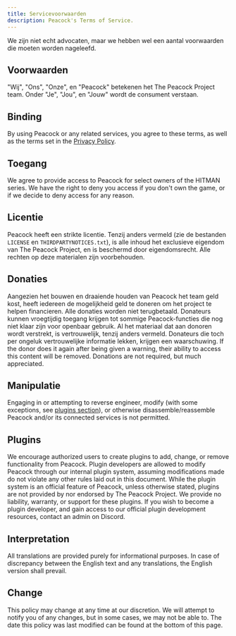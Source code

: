 ```yaml
---
title: Servicevoorwaarden
description: Peacock's Terms of Service.
---
```


We zijn niet echt advocaten, maar we hebben wel een aantal voorwaarden die moeten worden nageleefd.

## Voorwaarden

"Wij", "Ons", "Onze", en "Peacock" betekenen het The Peacock Project team. Onder "Je", "Jou", en "Jouw" wordt de consument verstaan.

## Binding

By using Peacock or any related services, you agree to these terms, as well as the terms set in the [Privacy Policy](privacy-policy.md).

## Toegang

We agree to provide access to Peacock for select owners of the HITMAN series. We have the right to deny you access if you don't own the game, or if we decide to deny access for any reason.

## Licentie

Peacock heeft een strikte licentie. Tenzij anders vermeld (zie de bestanden `LICENSE` en `THIRDPARTYNOTICES.txt`), is alle inhoud het exclusieve eigendom van The Peacock Project, en is beschermd door eigendomsrecht. Alle rechten op deze materialen zijn voorbehouden.

## Donaties

Aangezien het bouwen en draaiende houden van Peacock het team geld kost, heeft iedereen de mogelijkheid geld te doneren om het project te helpen financieren. Alle donaties worden niet terugbetaald. Donateurs kunnen vroegtijdig toegang krijgen tot sommige Peacock-functies die nog niet klaar zijn voor openbaar gebruik. Al het materiaal dat aan donoren wordt verstrekt, is vertrouwelijk, tenzij anders vermeld. Donateurs die toch per ongeluk vertrouwelijke informatie lekken, krijgen een waarschuwing. If the donor does it again after being given a warning, their ability to access this content will be removed. Donations are not required, but much appreciated.

## Manipulatie

Engaging in or attempting to reverse engineer, modify (with some exceptions, see [plugins section](#plugins)), or otherwise disassemble/reassemble Peacock and/or its connected services is not permitted.

## Plugins

We encourage authorized users to create plugins to add, change, or remove functionality from Peacock. Plugin developers are allowed to modify Peacock through our internal plugin system, assuming modifications made do not violate any other rules laid out in this document. While the plugin system is an official feature of Peacock, unless otherwise stated, plugins are not provided by nor endorsed by The Peacock Project. We provide no liability, warranty, or support for these plugins. If you wish to become a plugin developer, and gain access to our official plugin development resources, contact an admin on Discord.

## Interpretation

All translations are provided purely for informational purposes. In case of discrepancy between the English text and any translations, the English version shall prevail.

## Change

This policy may change at any time at our discretion. We will attempt to notify you of any changes, but in some cases, we may not be able to. The date this policy was last modified can be found at the bottom of this page.
